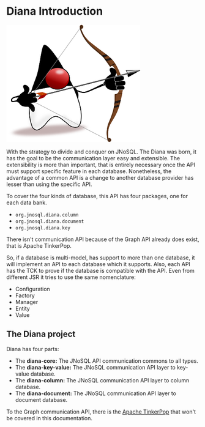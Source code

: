 # Diana Introduction

![](../../.gitbook/assets/duke-diana-min.png)

With the strategy to divide and conquer on JNoSQL. The Diana was born, it has the goal to be the communication layer easy and extensible. The extensibility is more than important, that is entirely necessary once the API must support specific feature in each database. Nonetheless, the advantage of a common API is a change to another database provider has lesser than using the specific API.

To cover the four kinds of database, this API has four packages, one for each data bank.

* `org.jnosql.diana.column`
* `org.jnosql.diana.document`
* `org.jnosql.diana.key`

There isn't communication API because of the Graph API already does exist, that is Apache TinkerPop.

So, if a database is multi-model, has support to more than one database, it will implement an API to each database which it supports. Also, each API has the TCK to prove if the database is compatible with the API. Even from different JSR it tries to use the same nomenclature:

* Configuration
* Factory
* Manager
* Entity
* Value

## The Diana project

Diana has four parts:

* The **diana-core:** The JNoSQL API communication commons to all types.
* The **diana-key-value:** The JNoSQL communication API layer to key-value database.
* The **diana-column:** The JNoSQL communication API layer to column database.
* The **diana-document:** The JNoSQL communication API layer to document database.

To the Graph communication API, there is the [Apache TinkerPop](http://tinkerpop.apache.org/) that won't be covered in this documentation.

